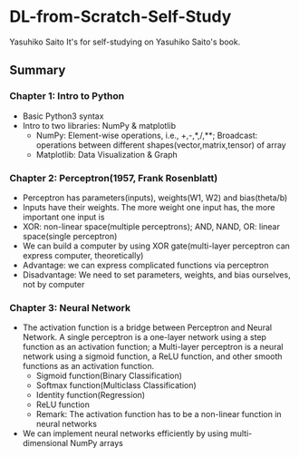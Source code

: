 # DL-from-Scratch-Self-Study
Yasuhiko Saito
It's for self-studying on Yasuhiko Saito's book.

## Summary

### Chapter 1: Intro to Python

* Basic Python3 syntax
* Intro to two libraries: NumPy & matplotlib
  * NumPy: Element-wise operations, i.e., +,-,*,/,**; Broadcast: operations between different shapes(vector,matrix,tensor) of array
  * Matplotlib: Data Visualization & Graph

### Chapter 2: Perceptron(1957, Frank Rosenblatt)

* Perceptron has parameters(inputs), weights(W1, W2) and bias(theta/b)
* Inputs have their weights. The more weight one input has, the more important one input is
* XOR: non-linear space(multiple perceptrons); AND, NAND, OR: linear space(single perceptron)
* We can build a computer by using XOR gate(multi-layer perceptron can express computer, theoretically)
* Advantage: we can express complicated functions via perceptron
* Disadvantage: We need to set parameters, weights, and bias ourselves, not by computer

### Chapter 3: Neural Network

* The activation function is a bridge between Perceptron and Neural Network. A single perceptron is a one-layer network using a step function as an activation function; a Multi-layer perceptron is a neural network using a sigmoid function, a ReLU function, and other smooth functions as an activation function.
  * Sigmoid function(Binary Classification)
  * Softmax function(Multiclass Classification)
  * Identity function(Regression)
  * ReLU function
  * Remark: The activation function has to be a non-linear function in neural networks
* We can implement neural networks efficiently by using multi-dimensional NumPy arrays
  
